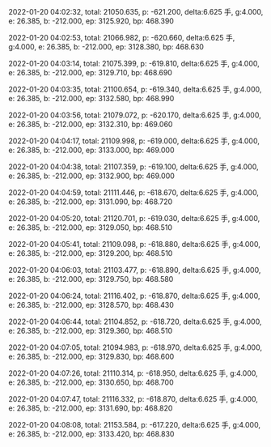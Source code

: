 2022-01-20 04:02:32, total: 21050.635, p: -621.200, delta:6.625 手, g:4.000, e: 26.385, b: -212.000, ep: 3125.920, bp: 468.390

2022-01-20 04:02:53, total: 21066.982, p: -620.660, delta:6.625 手, g:4.000, e: 26.385, b: -212.000, ep: 3128.380, bp: 468.630

2022-01-20 04:03:14, total: 21075.399, p: -619.810, delta:6.625 手, g:4.000, e: 26.385, b: -212.000, ep: 3129.710, bp: 468.690

2022-01-20 04:03:35, total: 21100.654, p: -619.340, delta:6.625 手, g:4.000, e: 26.385, b: -212.000, ep: 3132.580, bp: 468.990

2022-01-20 04:03:56, total: 21079.072, p: -620.170, delta:6.625 手, g:4.000, e: 26.385, b: -212.000, ep: 3132.310, bp: 469.060

2022-01-20 04:04:17, total: 21109.998, p: -619.000, delta:6.625 手, g:4.000, e: 26.385, b: -212.000, ep: 3133.000, bp: 469.000

2022-01-20 04:04:38, total: 21107.359, p: -619.100, delta:6.625 手, g:4.000, e: 26.385, b: -212.000, ep: 3132.900, bp: 469.000

2022-01-20 04:04:59, total: 21111.446, p: -618.670, delta:6.625 手, g:4.000, e: 26.385, b: -212.000, ep: 3131.090, bp: 468.720

2022-01-20 04:05:20, total: 21120.701, p: -619.030, delta:6.625 手, g:4.000, e: 26.385, b: -212.000, ep: 3129.050, bp: 468.510

2022-01-20 04:05:41, total: 21109.098, p: -618.880, delta:6.625 手, g:4.000, e: 26.385, b: -212.000, ep: 3129.200, bp: 468.510

2022-01-20 04:06:03, total: 21103.477, p: -618.890, delta:6.625 手, g:4.000, e: 26.385, b: -212.000, ep: 3129.750, bp: 468.580

2022-01-20 04:06:24, total: 21116.402, p: -618.870, delta:6.625 手, g:4.000, e: 26.385, b: -212.000, ep: 3128.570, bp: 468.430

2022-01-20 04:06:44, total: 21104.852, p: -618.720, delta:6.625 手, g:4.000, e: 26.385, b: -212.000, ep: 3129.360, bp: 468.510

2022-01-20 04:07:05, total: 21094.983, p: -618.970, delta:6.625 手, g:4.000, e: 26.385, b: -212.000, ep: 3129.830, bp: 468.600

2022-01-20 04:07:26, total: 21110.314, p: -618.950, delta:6.625 手, g:4.000, e: 26.385, b: -212.000, ep: 3130.650, bp: 468.700

2022-01-20 04:07:47, total: 21116.332, p: -618.870, delta:6.625 手, g:4.000, e: 26.385, b: -212.000, ep: 3131.690, bp: 468.820

2022-01-20 04:08:08, total: 21153.584, p: -617.220, delta:6.625 手, g:4.000, e: 26.385, b: -212.000, ep: 3133.420, bp: 468.830